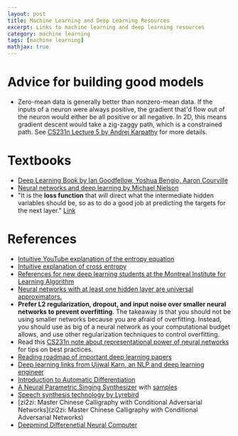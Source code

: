 ```yaml
---
layout: post
title: Machine Learning and Deep Learning Resources
excerpt: Links to machine learning and deep learning resources
category: machine learning
tags: [machine learning]
mathjax: true
---
```


# Advice for building good models
* Zero-mean data is generally better than nonzero-mean data. If the inputs of a neuron were always positive, the gradient that'd flow out of the neuron would either be all positive or all negative. In 2D, this means gradient descent would take a zig-zaggy path, which is a constrained path. See [CS231n Lecture 5 by Andrej Karpathy](https://www.youtube.com/watch?v=gYpoJMlgyXA&t=18m38s) for more details.
# Textbooks
* [Deep Learning Book by Ian Goodfellow, Yoshua Bengio, Aaron Courville](http://www.deeplearningbook.org/)
* [Neural networks and deep learning by Michael Nielson](http://neuralnetworksanddeeplearning.com/)
* "It is the **loss function** that will direct what the intermediate hidden variables should be, so as to do a good job at predicting the targets for the next layer." [Link](https://www.youtube.com/watch?v=MRH9ABxCUZ0#t=54m56s)

# References
* [Intuitive YouTube explanation of the entropy equation](https://www.youtube.com/watch?v=2s3aJfRr9gE)
* [Intuitive explanation of cross entropy](http://colah.github.io/posts/2015-09-Visual-Information/)
* [References for new deep learning students at the Montreal Institute for Learning Algorithm](https://docs.google.com/document/d/1IXF3h0RU5zz4ukmTrVKVotPQypChscNGf5k6E25HGvA/edit)
* [Neural networks with at least one hidden layer are universal approximators.](http://cs231n.github.io/neural-networks-1/#representational-power)
* **Prefer L2 regularization, dropout, and input noise over smaller neural networks to prevent overfitting**. The takeaway is that you should not be using smaller networks because you are afraid of overfitting. Instead, you should use as big of a neural network as your computational budget allows, and use other regularization techniques to control overfitting.
* Read this [CS231n note about representational power of neural networks](http://cs231n.github.io/neural-networks-1/#representational-power) for tips on best practices.
* [Reading roadmap of important deep learning papers](https://github.com/songrotek/Deep-Learning-Papers-Reading-Roadmap)
* [Deep learning links from Ujjwal Karn, an NLP and deep learning engineer](https://github.com/ujjwalkarn/Machine-Learning-Tutorials#deep)
* [Introduction to Automatic Differentiation](http://alexey.radul.name/ideas/2013/introduction-to-automatic-differentiation/)
* [A Neural Parametric Singing Synthesizer](https://arxiv.org/pdf/1704.03809.pdf) with [samples](http://www.dtic.upf.edu/~mblaauw/IS2017_NPSS/)
* [Speech synthesis technology by Lyrebird](https://lyrebird.ai/)
* [zi2zi: Master Chinese Calligraphy with Conditional Adversarial Networks](zi2zi: Master Chinese Calligraphy with Conditional Adversarial Networks)
* [Deepmind Differenetial Neural Computer](https://github.com/deepmind/dnc)